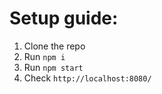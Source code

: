 # Setup guide:

1. Clone the repo
1. Run `npm i`
1. Run `npm start`
1. Check `http://localhost:8080/`
